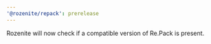 ```yaml
---
'@rozenite/repack': prerelease
---
```


Rozenite will now check if a compatible version of Re.Pack is present.
